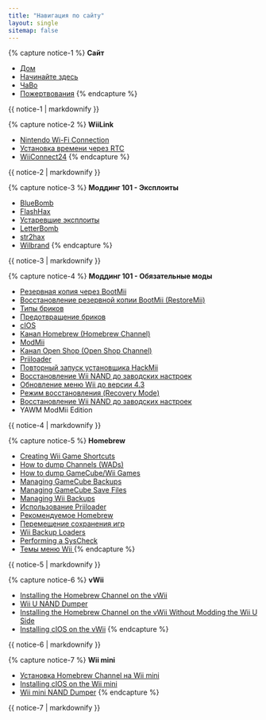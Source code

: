 ```yaml
---
title: "Навигация по сайту"
layout: single
sitemap: false
---
```


{% capture notice-1 %}
**Сайт**
+ [Дом](/)
+ [Начинайте здесь](get-started)
+ [ЧаВо](faq)
+ [Пожертвования](donations)
{% endcapture %}
<div class="notice--info">{{ notice-1 | markdownify }}</div>

{% capture notice-2 %}
**WiiLink**
+ [Nintendo Wi-Fi Connection](wiimmfi)
+ [Установка времени через RTC](wiiconnect24#updating-rtc-clock)
+ [WiiConnect24](wiiconnect24)
{% endcapture %}
<div class="notice--primary">{{ notice-2 | markdownify }}</div>

{% capture notice-3 %}
**Моддинг 101 - Эксплоиты**
+ [BlueBomb](bluebomb)
+ [FlashHax](flashhax)
+ [Устаревшие эксплоиты](legacy-exploits)
+ [LetterBomb](letterbomb)
+ [str2hax](str2hax)
+ [Wilbrand](wilbrand)
{% endcapture %}
<div class="notice--primary">{{ notice-3 | markdownify }}</div>

{% capture notice-4 %}
**Моддинг 101 - Обязательные моды**
+ [Резервная копия через BootMii](bootmii)
+ [Восстановление резервной копии BootMii (RestoreMii)](bootmiirecover)
+ [Типы бриков](bricks)
+ [Предотвращение бриков](bricks#brick-prevention)
+ [cIOS](cios)
+ [Канал Homebrew (Homebrew Channel)](hbc)
+ [ModMii](modmii)
+ [Канал Open Shop (Open Shop Channel)](osc)
+ [Priiloader](priiloader)
+ [Повторный запуск установщика HackMii](hackmii)
+ [Восстановление Wii NAND до заводских настроек](wii-factory-reset)
+ [Обновление меню Wii до версии 4.3](update)
+ [Режим восстановления (Recovery Mode)](recovery-mode)
+ [Восстановление Wii NAND до заводских настроек](wii-factory-reset)
+ YAWM ModMii Edition
<div class="notice--primary">{{ notice-4 | markdownify }}</div>

{% capture notice-5 %}
**Homebrew**
+ [Creating Wii Game Shortcuts](wiigsc)
+ [How to dump Channels (WADs)](dump-wads)
+ [How to dump GameCube/Wii Games](dump-games)
+ [Managing GameCube Backups](gc-backups)
+ [Managing GameCube Save Files](gcsaves)
+ [Managing Wii Backups](wii-backups)
+ [Использование Priiloader](priiloader-usage)
+ [Рекомендуемое Homebrew](recommended-homebrew)
+ [Перемещение сохранения игр](transfer-saves)
+ [Wii Backup Loaders](wii-loaders)
+ [Performing a SysCheck](syscheck)
+ [Темы меню Wii ](themes)
{% endcapture %}
<div class="notice--primary">{{ notice-5 | markdownify }}</div>

{% capture notice-6 %}
**vWii**
+ [Installing the Homebrew Channel on the vWii](vwii-homebrew-channel)
+ [Wii U NAND Dumper](wiiu-nand-dumper)
+ [Installing the Homebrew Channel on the vWii Without Modding the Wii U Side](vwii-homebrew-channel-no-wiiu-mods)
+ [Installing cIOS on the vWii](cios-vwii)
{% endcapture %}
<div class="notice--primary">{{ notice-6 | markdownify }}</div>

{% capture notice-7 %}
**Wii mini**
+ [Установка Homebrew Channel на Wii mini](hbc-mini)
+ [Installing cIOS on the Wii mini](cios-mini)
+ [Wii mini NAND Dumper](wnd-mini)
{% endcapture %}
<div class="notice--primary">{{ notice-7 | markdownify }}</div>
